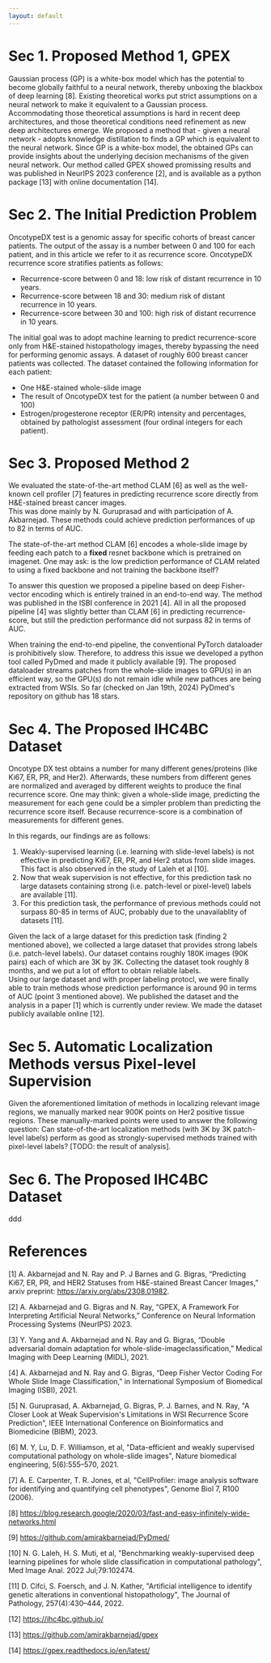 ```yaml
---
layout: default
---
```


# Sec 1. Proposed Method 1, GPEX
Gaussian process (GP) is a white-box model which has the potential to become globally faithful to a neural network, 
thereby unboxing the blackbox of deep learning [8]. 
Existing theoretical works put strict assumptions on a neural network to make it equivalent to a Gaussian process.
Accommodating those theoretical assumptions is hard in recent deep architectures, and those theoretical conditions need refinement as new deep architectures emerge.
We proposed a method that - given a neural network - adopts knowledge distillation to finds a GP which is equivalent to the neural network.
Since GP is a white-box model, the obtained GPs can provide insights about the underlying decision mechanisms of the given neural network. 
Our method called GPEX showed promissing results and was published in NeurIPS 2023 conference [2], and is available as a python package [13] with online documentation [14].

# Sec 2. The Initial Prediction Problem
OncotypeDX test is a genomic assay for specific cohorts of breast cancer patients. 
The output of the assay is a number between 0 and 100 for each patient, and in this article we refer to it as
recurrence score.
OncotypeDX recurrence score stratifies patients as follows:
- Recurrence-score between 0 and 18: low risk of distant recurrence in 10 years.
- Recurrence-score between 18 and 30: medium risk of distant recurrence in 10 years.
- Recurrence-score between 30 and 100: high risk of distant recurrence in 10 years.

The initial goal was to adopt machine learning to predict recurrence-score only from H&E-stained 
histopathology images, thereby bypassing the need for performing genomic assays. 
A dataset of roughly 600 breast cancer patients was collected.
The dataset contained the following information for each patient:
- One H&E-stained whole-slide image
- The result of OncotypeDX test for the patient (a number between 0 and 100)
- Estrogen/progesterone receptor (ER/PR) intensity and percentages, obtained by pathologist assessment (four ordinal integers for each patient). 

# Sec 3. Proposed Method 2
We evaluated the state-of-the-art method CLAM [6] as well as the well-known cell profiler [7] features in predicting recurrence score directly from H&E-stained breast cancer images.    
This was done mainly by N. Guruprasad and with participation of A. Akbarnejad.
These methods could achieve prediction performances of up to 82 in terms of AUC.


The state-of-the-art method CLAM [6] encodes a whole-slide image by feeding each patch to a **fixed** resnet backbone which is pretrained on imagenet.
One may ask: is the low prediction performance of CLAM related to using a fixed backbone and not training the backbone itself?


To answer this question we proposed a pipeline based on deep Fisher-vector encoding which is entirely trained in an end-to-end way.
The method was published in the ISBI conference in 2021 [4]. 
All in all the proposed pipeline [4] was slightly better than CLAM [6] in predicting recurrence-score, but still the prediction performance did not surpass 82 in terms of AUC.

When training the end-to-end pipeline, the conventional PyTorch dataloader is prohibitively slow.
Therefore, to address this issue we developed a python tool called PyDmed and made it publicly available [9].
The proposed dataloader streams patches from the whole-slide images to GPU(s) in an efficient way, so the GPU(s) do not remain idle while new pathces are being extracted from WSIs.
So far (checked on Jan 19th, 2024) PyDmed's repository on github has 18 stars.   


# Sec 4. The Proposed IHC4BC Dataset
Oncotype DX test obtains a number for many different genes/proteins (like Ki67, ER, PR, and Her2).
Afterwards, these numbers from different genes are normalized and averaged by different weights to produce the final recurrence score.
One may think: given a whole-slide image, predicting the measurement for each gene could be a simpler problem than predicting the recurrence score itself.
Because recurrence-score is a combination of measurements for different genes.

In this regards, our findings are as follows:
1. Weakly-supervised learning (i.e. learning with slide-level labels) is not effective in predicting Ki67, ER, PR, and Her2 status from slide images.
This fact is also observed in the study of Laleh et al [10].
2. Now that weak supervision is not effective, for this prediction task no large datasets containing strong (i.e. patch-level or pixel-level) labels are available [11].   
3. For this prediction task, the performance of previous methods could not surpass 80-85 in terms of AUC, probably due to the unavailablity of datasets [11]. 

Given the lack of a large dataset for this prediction task (finding 2 mentioned above), we collected a large dataset that provides strong labels (i.e. patch-level labels).
Our dataset contains roughly 180K images (90K pairs) each of which are 3K by 3K.
Collecting the dataset took roughly 8 months, and we put a lot of effort to obtain reliable labels.  
Using our large dataset and with proper labeling protocl, we were finally able to train methods whose prediction performance is around 90 in terms of AUC (point 3 mentioned above).
We published the dataset and the analysis in a paper [1] which is currently under review.
We made the dataset publicly available online [12].  


# Sec 5. Automatic Localization Methods versus Pixel-level Supervision
Given the aforementioned limitation of methods in localizing relevant image regions, we manually marked near 900K points on Her2 positive tissue regions.
These manually-marked points were used to answer the following question: Can state-of-the-art localization methods (with 3K by 3K patch-level labels) perform as good as strongly-supervised methods trained with pixel-level labels?
[TODO: the result of analysis]. 


# Sec 6. The Proposed IHC4BC Dataset
ddd


# References
[1] A. Akbarnejad and N. Ray and P. J Barnes and G. Bigras,
 “Predicting Ki67, ER, PR, and HER2 Statuses from H&E-stained Breast Cancer Images,” arxiv preprint: https://arxiv.org/abs/2308.01982.


[2] A. Akbarnejad and G. Bigras and N. Ray, “GPEX, A Framework For Interpreting Artificial Neural Networks,” Conference on Neural Information Processing Systems (NeurIPS) 2023.


[3] Y. Yang and A. Akbarnejad and N. Ray and G. Bigras, “Double adversarial domain adaptation for whole-slide-imageclassification,” Medical Imaging with Deep Learning (MIDL), 2021.


[4] A. Akbarnejad and N. Ray and G. Bigras, “Deep Fisher Vector Coding For Whole Slide Image Classification,” in International Symposium of Biomedical Imaging (ISBI), 2021.


[5] N. Guruprasad, A. Akbarnejad, G. Bigras, P. J. Barnes, and N. Ray, "A Closer Look at Weak Supervision's Limitations in WSI Recurrence Score Prediction", IEEE International Conference on Bioinformatics and Biomedicine
(BIBM), 2023.


[6] M. Y, Lu, D. F. Williamson, et al, "Data-efficient and weakly supervised computational pathology on
whole-slide images", Nature biomedical engineering, 5(6):555–570, 2021.


[7] A. E. Carpenter, T. R. Jones, et al, "CellProfiler: image analysis software for identifying and quantifying cell phenotypes", Genome Biol 7, R100 (2006). 


[8] https://blog.research.google/2020/03/fast-and-easy-infinitely-wide-networks.html


[9] https://github.com/amirakbarnejad/PyDmed/


[10] N. G. Laleh, H. S. Muti, et al, "Benchmarking weakly-supervised deep learning pipelines for whole slide classification in computational pathology", Med Image Anal. 2022 Jul;79:102474.


[11] D. Cifci, S. Foersch, and J. N. Kather, "Artificial intelligence to identify genetic alterations in conventional histopathology", The Journal of Pathology, 257(4):430–444, 2022.


[12] https://ihc4bc.github.io/

[13] https://github.com/amirakbarnejad/gpex

[14] https://gpex.readthedocs.io/en/latest/


